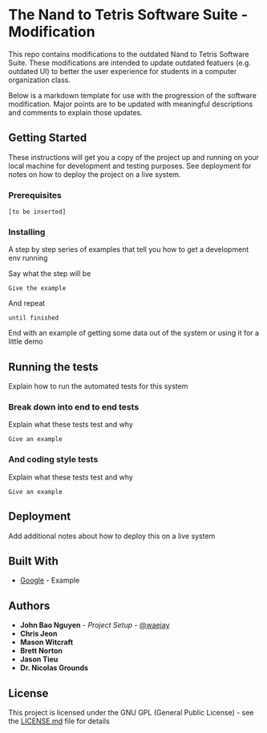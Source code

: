 # The Nand to Tetris Software Suite - Modification

This repo contains modifications to the outdated Nand to Tetris Software Suite. These modifications are intended to update outdated featuers (e.g. outdated UI) to better the user experience for students in a computer organization class.

Below is a markdown template for use with the progression of the software modification. Major points are to be updated with meaningful descriptions and comments to explain those updates.

## Getting Started

These instructions will get you a copy of the project up and running on your local machine for development and testing purposes. See deployment for notes on how to deploy the project on a live system.

### Prerequisites

```
[to be inserted]
```

### Installing

A step by step series of examples that tell you how to get a development env running

Say what the step will be

```
Give the example
```

And repeat

```
until finished
```

End with an example of getting some data out of the system or using it for a little demo

## Running the tests

Explain how to run the automated tests for this system

### Break down into end to end tests

Explain what these tests test and why

```
Give an example
```

### And coding style tests

Explain what these tests test and why

```
Give an example
```

## Deployment

Add additional notes about how to deploy this on a live system

## Built With

* [Google](http://www.google.com) - Example

## Authors

* **John Bao Nguyen** - *Project Setup* - [@waejay](https://github.com/waejay)
* **Chris Jeon**
* **Mason Witcraft**
* **Brett Norton**
* **Jason Tieu**
* **Dr. Nicolas Grounds**

## License

This project is licensed under the GNU GPL (General Public License) - see the [LICENSE.md](LICENSE.md) file for details
